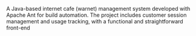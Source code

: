 A Java-based internet cafe (warnet) management system developed with Apache Ant for build automation. The project includes customer session management and usage tracking, with a functional and straightforward front-end
